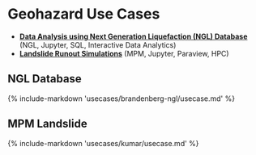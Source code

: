 # Geohazard Use Cases 

* [**Data Analysis using Next Generation Liquefaction (NGL) Database**](#application-programming-interfaces) (NGL, Jupyter, SQL, Interactive Data Analytics)
* [**Landslide Runout Simulations**](#mpm-landslide) (MPM, Jupyter, Paraview, HPC)

## NGL Database

{% include-markdown 'usecases/brandenberg-ngl/usecase.md' %}

## MPM Landslide

{% include-markdown 'usecases/kumar/usecase.md' %}

